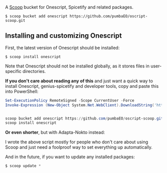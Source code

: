 A [Scoop](https://github.com/lukesampson/scoop) bucket for Onescript, Spicetify and related packages.

    $ scoop bucket add onescript https://github.com/pumbaEO/oscript-scoop.git

## Installing and customizing Onescript

First, the latest version of Onescript should be installed:

    $ scoop install onescript

Note that Onescript should not be installed globally, as it stores files in user-specific directories.

**If you don't care about reading any of this** and just want a quick way to install Onescript, genius-spicetify and developer tools, copy and paste this into
PowerShell:

```powershell
Set-ExecutionPolicy RemoteSigned -Scope CurrentUser -Force
Invoke-Expression (New-Object System.Net.WebClient).DownloadString('https://get.scoop.sh')


scoop bucket add onescript https://github.com/pumbaEO/oscript-scoop.git
scoop install onescript


```

**Or even shorter**, but with Adapta-Nokto instead:

I wrote the above script mostly for people who don't care about using Scoop and just need a
foolproof way to set everything up automatically.

And in the future, if you want to update any installed packages:

```powershell
$ scoop update *
```
